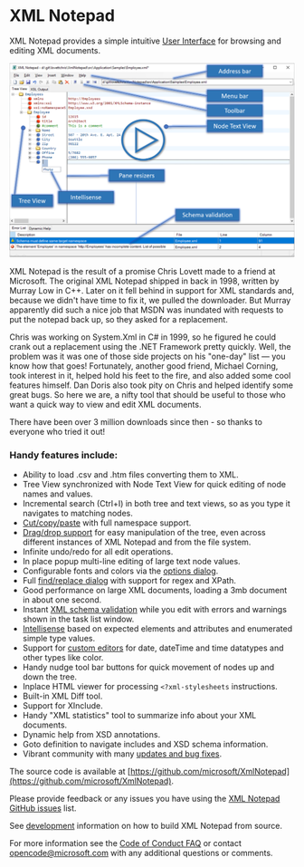 
# XML Notepad

XML Notepad provides a simple intuitive [User Interface](help/overview.md) for browsing and editing XML documents.

[![image](assets/images/help.png)](https://youtu.be/dtuSI4ZDZxg)

XML Notepad is the result of a promise Chris Lovett made to a friend at Microsoft. The original XML
Notepad shipped in back in 1998, written by Murray Low in C++. Later on it fell behind in support
for XML standards and, because we didn't have time to fix it, we pulled the downloader. But Murray
apparently did such a nice job that MSDN was inundated with requests to put the notepad back up, so
they asked for a replacement.

Chris was working on System.Xml in C# in 1999, so he figured he could crank out a replacement using
the .NET Framework pretty quickly. Well, the problem was it was one of those side projects on his
"one-day" list — you know how that goes! Fortunately, another good friend, Michael Corning, took
interest in it, helped hold his feet to the fire, and also added some cool features himself. Dan
Doris also took pity on Chris and helped identify some great bugs. So here we are, a nifty tool that
should be useful to those who want a quick way to view and edit XML documents.

There have been over 3 million downloads since then - so thanks to everyone who tried it out!  

### Handy features include:

- Ability to load .csv and .htm files converting them to XML.
- Tree View synchronized with Node Text View for quick editing of node names and values.
- Incremental search (Ctrl+I) in both tree and text views, so as you type it navigates to matching nodes.
- [Cut/copy/paste](help/clipboard.md) with full namespace support.
- [Drag/drop support](help/dragdrop.md) for easy manipulation of the tree, even across different instances of XML Notepad and from the file system.
- Infinite undo/redo for all edit operations.
- In place popup multi-line editing of large text node values.
- Configurable fonts and colors via the [options dialog](help/options.md).
- Full [find/replace dialog](help/find.md) with support for regex and XPath.
- Good performance on large XML documents, loading a 3mb document in about one second.
- Instant [XML schema validation](help/validation.md) while you edit with errors and warnings shown in the task list window.
- [Intellisense](help/intellisense.md) based on expected elements and attributes and enumerated simple type values.
- Support for [custom editors](help/customeditors.md) for date, dateTime and time datatypes and other types like color.
- Handy nudge tool bar buttons for quick movement of nodes up and down the tree.
- Inplace HTML viewer for processing `<?xml-stylesheets` instructions.
- Built-in XML Diff tool.
- Support for XInclude.
- Handy "XML statistics" tool to summarize info about your XML documents.
- Dynamic help from XSD annotations.
- Goto definition to navigate includes and XSD schema information.
- Vibrant community with many [updates and bug fixes](help/updates.md).

The source code is available at [https://github.com/microsoft/XmlNotepad](https://github.com/microsoft/XmlNotepad).

Please provide feedback or any issues you have using the [XML Notepad GitHub
issues](https://github.com/microsoft/XmlNotepad/issues) list.

See [development](dev.md) information on how to build XML Notepad from source.

For more information see the [Code of Conduct
FAQ](https://opensource.microsoft.com/codeofconduct/faq/) or contact
[opencode@microsoft.com](mailto:opencode@microsoft.com) with any additional questions or comments.
